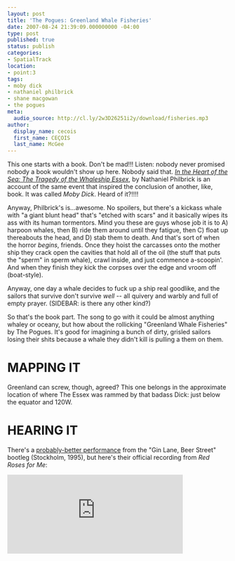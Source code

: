 ```yaml
---
layout: post
title: 'The Pogues: Greenland Whale Fisheries'
date: 2007-08-24 21:39:09.000000000 -04:00
type: post
published: true
status: publish
categories:
- SpatialTrack
location:
- point:3
tags:
- moby dick
- nathaniel philbrick
- shane macgowan
- the pogues
meta:
  audio_source: http://cl.ly/2w3D26251i2y/download/fisheries.mp3
author:
  display_name: cecois
  first_name: CEÇOIS
  last_name: McGee
---
```


This one starts with a book. Don't be mad!!! Listen: nobody never promised nobody a book wouldn't show up here. Nobody said that. <a href="http://www.amazon.com/Heart-Sea-Tragedy-Whaleship-Essex/dp/0141001828"><em>In the Heart of the Sea: The Tragedy of the Whaleship Essex</em></a>, by Nathaniel Philbrick is an account of the same event that inspired the conclusion of another, like, book. It was called <em>Moby Dick</em>. Heard of it?!!!!

Anyway, Philbrick's is...awesome. No spoilers, but there's a kickass whale with "a giant blunt head" that's "etched with scars" and it basically wipes its ass with its human tormentors. Mind you these are guys whose job it is to A) harpoon whales, then B) ride them around until they fatigue, then C) float up thereabouts the head, and D) stab them to death. And that's sort of when the horror <em>begins</em>, friends. Once they hoist the carcasses onto the mother ship they crack open the cavities that hold all of the oil (the stuff that puts the "sperm" in sperm whale), crawl inside, and just commence a-scoopin'. And when they finish they kick the corpses over the edge and vroom off (boat-style).

Anyway, one day a whale decides to fuck up a ship real goodlike, and the sailors that survive don't survive <em>well</em> -- all quivery and warbly and full of empty prayer. (SIDEBAR: is there any other kind?)

So that's the book part. The song to go with it could be almost anything whaley or oceany, but how about the rollicking "Greenland Whale Fisheries" by The Pogues. It's good for imagining a bunch of dirty, grisled sailors losing their shits because a whale they didn't kill is pulling a them on them.

# MAPPING IT
Greenland can screw, though, agreed? This one belongs in the approximate location of where The Essex was rammed by that badass Dick: <span data-target="milleria" data-id="g.3" class="trigger">just below the equator and 120W</span>.

# HEARING IT
There's a [probably-better performance](http://cl.ly/2w3D26251i2y/download/fisheries.mp3) from the "Gin Lane, Beer Street" bootleg (Stockholm, 1995), but here's their official recording from <em>Red Roses for Me</em>:

<iframe src="https://embed.spotify.com/?uri=spotify%3Atrack%3A7kAp9xBHBUni9n7O58c5Qx" width="400" height="180" frameborder="0" allowtransparency="true"></iframe>